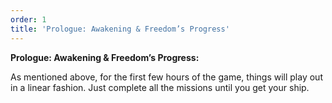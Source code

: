 ```yaml
---
order: 1
title: 'Prologue: Awakening & Freedom’s Progress'
---
```


**Prologue: Awakening & Freedom’s Progress:**

As mentioned above, for the first few hours of the game, things will play out in a linear fashion. Just complete all the missions until you get your ship.
